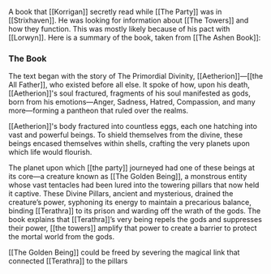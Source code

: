 A book that [[Korrigan]] secretly read while [[The Party]] was in [[Strixhaven]]. He was looking for information about [[The Towers]] and how they function. This was mostly likely because of his pact with [[Lorwyn]]. Here is a summary of the book, taken from [[The Ashen Book]]:

### The Book
The text began with the story of The Primordial Divinity, [[Aetherion]]—[[the All Father]], who existed before all else. It spoke of how, upon his death, [[Aetherion]]'s soul fractured, fragments of his soul manifested as gods, born from his emotions—Anger, Sadness, Hatred, Compassion, and many more—forming a pantheon that ruled over the realms.

[[Aetherion]]'s body fractured into countless eggs, each one hatching into vast and powerful beings. To shield themselves from the divine, these beings encased themselves within shells, crafting the very planets upon which life would flourish.

The planet upon which [[the party]] journeyed had one of these beings at its core—a creature known as [[The Golden Being]], a monstrous entity whose vast tentacles had been lured into the towering pillars that now held it captive. These Divine Pillars, ancient and mysterious, drained the creature’s power, syphoning its energy to maintain a precarious balance, binding [[Terathra]] to its prison and warding off the wrath of the gods. The book explains that [[Terathra]]’s very being repels the gods and suppresses their power, [[the towers]] amplify that power to create a barrier to protect the mortal world from the gods.

[[The Golden Being]] could be freed by severing the magical link that connected [[Terathra]] to the pillars

